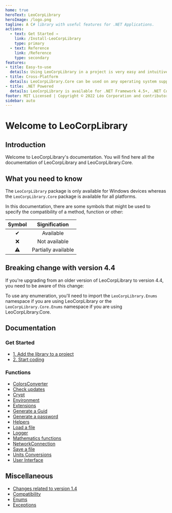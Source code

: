 ```yaml
---
home: true
heroText: LeoCorpLibrary
heroImage: /logo.png
tagline: A C# library with useful features for .NET Applications.
actions:
  - text: Get Started →
    link: /Install-LeoCorpLibrary
    type: primary
  - text: Reference
    link: /Reference
    type: secondary
features:
- title: Easy-to-use
  details: Using LeoCorpLibrary in a project is very easy and intuitive.
- title: Cross-Platform
  details: LeoCorpLibrary.Core can be used on any operating system supported by .NET. This means you can run the same code on Windows, Linux, and macOS.
- title: .NET Powered
  details: LeoCorpLibrary is available for .NET Framework 4.5+, .NET Core 3.1, .NET 5 and .NET 6.
footer: MIT Licensed | Copyright © 2022 Léo Corporation and contributors
sidebar: auto
---
```

# Welcome to LeoCorpLibrary
## Introduction
Welcome to LeoCorpLibrary's documentation. You will find here all the documentation of LeoCorpLibrary and LeoCorpLibrary.Core.

## What you need to know
The `LeoCorpLibrary` package is only available for Windows devices whereas the `LeoCorpLibrary.Core` package is available for all platforms.

In this documentation, there are some symbols that might be used to specify the compatibility of a method, function or other:

| Symbol | Signification |
| :----: | :-----------: |
| ✔ | Available |
| ❌ | Not available |
| ⚠ | Partially available |

## Breaking change with version 4.4
If you're upgrading from an older version of LeoCorpLibrary to version 4.4, you need to be aware of this change:

To use any enumeration, you'll need to import the `LeoCorpLibrary.Enums` namespace if you are using LeoCorpLibrary or the `LeoCorpLibrary.Core.Enums` namespace if you are using LeoCorpLibrary.Core.

## Documentation

### Get Started
- [1. Add the library to a project](/install-LeoCorpLibrary#1-add-the-library-to-a-project)
- [2. Start coding](/install-LeoCorpLibrary#2-start-coding)


### Functions
* [ColorsConverter](/Colors-converter)
* [Check updates](/Check-for-updates)
* [Crypt](/Crypt)
* [Environment](/Environment)
* [Extensions](/Extensions)
* [Generate a Guid](/Generate-a-Guid)
* [Generate a password](/Generate-a-password)
* [Helpers](/Helpers)
* [Load a file](/Load-a-file)
* [Logger](/Logger)
* [Mathematics functions](/Mathematics-functions)
* [NetworkConnection](/Verify-an-internet-connection)
* [Save a file](/Save-in-a-file)
* [Units Conversions](/Units-conversions)
* [User Interface](/User-Interface)


## Miscellaneous
* [Changes related to version 1.4](/Changes-related-to-version-1.4)
* [Compatibility](/Compatibility)
* [Enums](/Enums)
* [Exceptions](/Exceptions)